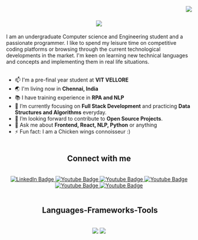 <img align="right" src="https://komarev.com/ghpvc/?username=pramitxray&style=plastic" />
<h1 align="center">
<img src="https://readme-typing-svg.herokuapp.com/?font=Righteous&size=35&center=true&vCenter=true&width=500&height=70&duration=4000&lines=Hi+There!+👋;+I'm+Pramit+Ranjan+Ray!;" />
</h1 align="center">
I am an undergraduate Computer science and Engineering student and a passionate programmer. I like to spend my leisure time on competitive coding
platforms or browsing through the current technological developments in the market. I'm keen on learning new technical languages and concepts and implementing them in real life situations.
 <br><br>

- 📫 I'm a pre-final year student at **VIT VELLORE**
- 🌏 I'm living now in **Chennai, India**
- 📚 I have training experience in **RPA and NLP**
- 🌱 I’m currently focusing on **Full Stack Development** and practicing **Data Structures and Algorithms** everyday.
- 🔭 I’m looking forward to contribute to **Open Source Projects**.
- 💬 Ask me about **Frontend, React, NLP, Python** or anything
- ⚡ Fun fact: I  am  a Chicken wings connoisseur :)<br><br>

<h2 align="center"> Connect with me </h2>
<br>
<div align="center" id="badges">
<a href="https://www.linkedin.com/in/pramitranjanray/">
  <img src="https://img.shields.io/badge/LinkedIn-blue?style=for-the-badge&logo=linkedin&logoColor=white" alt="LinkedIn Badge"/>
</a>
<a href="https://www.instagram.com/pramitxray/">
  <img src="https://img.shields.io/badge/Instagram-red?style=for-the-badge&logo=instagram&logoColor=white" alt="Youtube Badge"/>
</a>
<a href="mailto:aqchandra15@gmail.com">
  <img src="https://img.shields.io/badge/Gmail-white?style=for-the-badge&logo=gmail&logoColor=red" alt="Youtube Badge"/>
</a>
<a href="https://twitter.com/pramitxray">
  <img src="https://img.shields.io/badge/Twitter-blue?style=for-the-badge&logo=Twitter&logoColor=white" alt="Youtube Badge"/>
</a>
<a href="https://leetcode.com/pramitxray/">
  <img src="https://img.shields.io/badge/Leetcode-black?style=for-the-badge&logo=leetcode&logoColor=yellow" alt="Youtube Badge"/>
</a>
 <a href="https://www.instagram.com/khokakhuki/">
  <img src="https://img.shields.io/badge/Foodblog-white?style=for-the-badge&logo=instagram&logoColor=black" alt="Youtube Badge"/>
</a>
</div>
<br>
<h2 align="center">️ Languages-Frameworks-Tools </h2>
<br/>
<div align="center">
    <img src="https://skillicons.dev/icons?i=react,bootstrap,html,css,tailwind,vscode,github,git,postman" />
    <img src="https://skillicons.dev/icons?i=aws,python,javascript,nodejs,express,mongodb,java,nextjs,mysql,bash" /><br>
</div>
<br>



